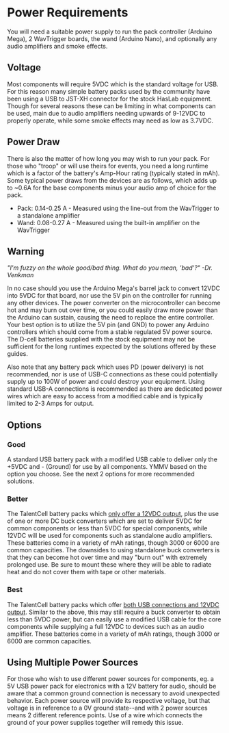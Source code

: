 # Power Requirements

You will need a suitable power supply to run the pack controller (Arduino Mega), 2 WavTrigger boards, the wand (Arduino Nano), and optionally any audio amplifiers and smoke effects.

## Voltage

Most components will require 5VDC which is the standard voltage for USB. For this reason many simple battery packs used by the community have been using a USB to JST-XH connector for the stock HasLab equipment. Though for several reasons these can be limiting in what components can be used, main due to audio amplifiers needing upwards of 9-12VDC to properly operate, while some smoke effects may need as low as 3.7VDC.

## Power Draw

There is also the matter of how long you may wish to run your pack. For those who "troop" or will use theirs for events, you need a long runtime which is a factor of the battery's Amp-Hour rating (typically stated in mAh). Some typical power draws from the devices are as follows, which adds up to ~0.6A for the base components minus your audio amp of choice for the pack.

- Pack: 0.14-0.25 A - Measured using the line-out from the WavTrigger to a standalone amplifier
- Wand: 0.08-0.27 A - Measured using the built-in amplifier on the WavTrigger

## Warning

*"I'm fuzzy on the whole good/bad thing. What do you mean, 'bad'?" -Dr. Venkman*

In no case should you use the Arduino Mega's barrel jack to convert 12VDC into 5VDC for that board, nor use the 5V pin on the controller for running any other devices. The power converter on the microcontroller can become hot and may burn out over time, or you could easily draw more power than the Arduino can sustain, causing the need to replace the entire controller. Your best option is to utilize the 5V pin (and GND) to power any Arduino controllers which should come from a stable regulated 5V power source. The D-cell batteries supplied with the stock equipment may not be sufficient for the long runtimes expected by the solutions offered by these guides.

Also note that any battery pack which uses PD (power delivery) is not recommended, nor is use of USB-C connections as these could potentially supply up to 100W of power and could destroy your equipment. Using standard USB-A connections is recommended as there are dedicated power wires which are easy to access from a modified cable and is typically limited to 2-3 Amps for output.

## Options

### Good

A standard USB battery pack with a modified USB cable to deliver only the +5VDC and - (Ground) for use by all components. YMMV based on the option you choose. See the next 2 options for more recommended solutions.

### Better

The TalentCell battery packs which [only offer a 12VDC output](https://a.co/d/j4m2Kff), plus the use of one or more DC buck converters which are set to deliver 5VDC for common components or less than 5VDC for special components, while 12VDC will be used for components such as standalone audio amplifiers. These batteries come in a variety of mAh ratings, though 3000 or 6000 are common capacities. The downsides to using standalone buck converters is that they can become hot over time and may "burn out" with extremely prolonged use. Be sure to mount these where they will be able to radiate heat and do not cover them with tape or other materials.

### Best

The TalentCell battery packs which offer [both USB connections and 12VDC output](https://a.co/d/8q0VcxT). Similar to the above, this may still require a buck converter to obtain less than 5VDC power, but can easily use a modified USB cable for the core components while supplying a full 12VDC to devices such as an audio amplifier. These batteries come in a variety of mAh ratings, though 3000 or 6000 are common capacities.

## Using Multiple Power Sources

For those who wish to use different power sources for components, eg. a 5V USB power pack for electronics with a 12V battery for audio, should be aware that a common ground connection is necessary to avoid unexpected behavior. Each power source will provide its respective voltage, but that voltage is in reference to a 0V ground state--and with 2 power sources means 2 different reference points. Use of a wire which connects the ground of your power supplies together will remedy this issue.